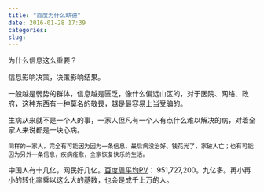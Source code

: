 ```yaml
---
title: "百度为什么缺德"
date: 2016-01-28 17:39
categories:
slug:
---
```


为什么信息这么重要？

信息影响决策，决策影响结果。

一般越是弱势的群体，信息越是匮乏，像什么偏远山区的，对于医院、网络、政府，这种东西有一种莫名的敬畏，越是最容易上当受骗的。

生病从来就不是一个人的事，一家人但凡有一个人有点什么难以解决的病，对着全家人来说都是一块心病。

```
同样的一家人，完全有可能因为因为一条信息，最后病没治好、钱花光了，家破人亡；也有可能因为另外一条信息，疾病痊愈，全家恢复快乐的生活。
```

中国人有十几亿，网民好几亿。[百度周平均PV](http://www.zhihu.com/question/20040063)： 951,727,200。九亿多。再小再小的转化率乘以这么大的基数，也会是成千上万的人。
